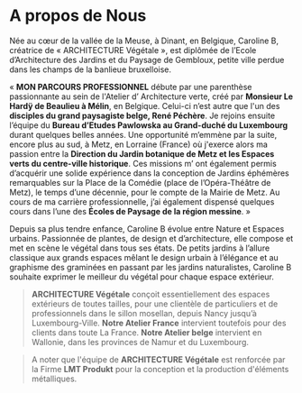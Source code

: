 ﻿


# A propos de Nous

Née au cœur de la vallée de la Meuse, à Dinant, en Belgique, Caroline B, créatrice de « ARCHITECTURE Végétale », est diplômée de l’Ecole d’Architecture des Jardins et du Paysage de Gembloux, petite ville perdue dans les champs de la banlieue bruxelloise.

« **MON PARCOURS PROFESSIONNEL** débute par une parenthèse passionnante au sein de l'Atelier d’ Architecture verte, créé par **Monsieur Le Hardÿ de Beaulieu à Mélin**, en Belgique. Celui-ci n’est autre que l'un des **disciples du grand paysagiste belge, René Péchère**. Je  rejoins ensuite l’équipe du **Bureau d’Etudes Pawlowska au Grand-duché du Luxembourg** durant quelques belles années.
Une opportunité m’emmène par la suite, encore plus au sud, à Metz, en Lorraine (France) où j'exerce alors ma passion entre la **Direction du Jardin botanique de Metz et les Espaces verts du centre-ville historique**. Ces missions m’ ont également permis d’acquérir une solide expérience dans la conception de Jardins éphémères remarquables sur la Place de la Comédie (place de l’Opéra-Théâtre de Metz), le temps d’une décennie, pour le compte de la Mairie de Metz.
Au cours de ma carrière professionnelle, j’ai également dispensé quelques cours dans l’une des **Écoles de Paysage de la région messine**. »

Depuis sa plus tendre enfance, Caroline B évolue entre Nature et Espaces urbains.
Passionnée de plantes, de design et d’architecture, elle compose et met en scène le végétal dans tous ses états. 
De petits jardins à l’allure classique aux grands espaces mêlant le design urbain à l’élégance et au graphisme des graminées en passant par les jardins naturalistes, Caroline B souhaite exprimer le meilleur du végétal pour chaque espace extérieur.

>**ARCHITECTURE Végétale** conçoit essentiellement des espaces extérieurs de toutes tailles, pour une clientèle de particuliers et de professionnels dans le sillon mosellan, depuis Nancy jusqu’à Luxembourg-Ville.
**Notre Atelier France** intervient toutefois pour des clients dans toute La France.
**Notre Atelier belge** intervient en Wallonie, dans les provinces de Namur et du Luxembourg. 

>A noter que l'équipe de **ARCHITECTURE Végétale** est renforcée par la Firme **LMT Produkt** pour la conception et la production d'éléments métalliques.




